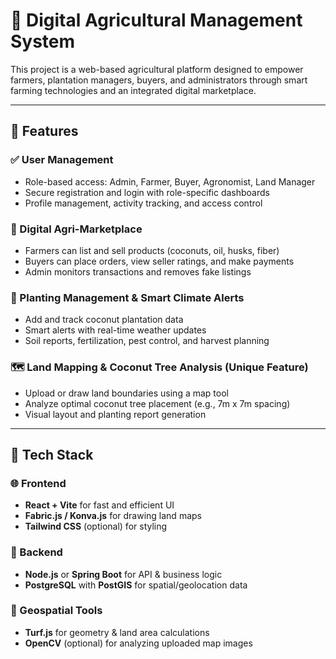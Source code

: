 # 🌾 Digital Agricultural Management System

This project is a web-based agricultural platform designed to empower farmers, plantation managers, buyers, and administrators through smart farming technologies and an integrated digital marketplace.

---

## 🚀 Features

### ✅ User Management
- Role-based access: Admin, Farmer, Buyer, Agronomist, Land Manager
- Secure registration and login with role-specific dashboards
- Profile management, activity tracking, and access control

### 🛒 Digital Agri-Marketplace
- Farmers can list and sell products (coconuts, oil, husks, fiber)
- Buyers can place orders, view seller ratings, and make payments
- Admin monitors transactions and removes fake listings

### 🌱 Planting Management & Smart Climate Alerts
- Add and track coconut plantation data
- Smart alerts with real-time weather updates
- Soil reports, fertilization, pest control, and harvest planning

### 🗺️ Land Mapping & Coconut Tree Analysis (Unique Feature)
- Upload or draw land boundaries using a map tool
- Analyze optimal coconut tree placement (e.g., 7m x 7m spacing)
- Visual layout and planting report generation

---

## 🧰 Tech Stack

### 🌐 Frontend
- **React + Vite** for fast and efficient UI
- **Fabric.js / Konva.js** for drawing land maps
- **Tailwind CSS** (optional) for styling

### 🔧 Backend
- **Node.js** or **Spring Boot** for API & business logic
- **PostgreSQL** with **PostGIS** for spatial/geolocation data

### 🧠 Geospatial Tools
- **Turf.js** for geometry & land area calculations
- **OpenCV** (optional) for analyzing uploaded map images
